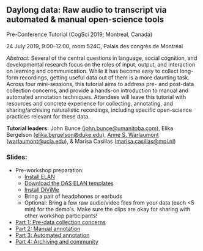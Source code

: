 ## Daylong data: Raw audio to transcript via automated & manual open-science tools

Pre-Conference Tutorial (CogSci 2019; Montreal, Canada)

24 July 2019, 9.00–12.00, room 524C, Palais des congrès de Montréal

_Abstract:_ 
Several of the central questions in language, social cognition, and developmental research focus on the roles of input, output, and interaction on learning and communication. While it has become easy to collect long-form recordings, getting useful data out of them is a more daunting task. Across four mini-sessions, this tutorial aims to address pre- and post-data collection concerns, and provide a hands-on introduction to manual and automated annotation techniques. Attendees will leave this tutorial with resources and concrete experience for collecting, annotating, and sharing/archiving naturalistic recordings, including specific open-science practices relevant for these data.

**Tutorial leaders:** John Bunce (john.bunce@umanitoba.com), Elika Bergelson (elika.bergelson@duke.edu), [Anne S. Warlaumont](https://www.annewarlaumont.org/) (warlaumont@ucla.edu), & Marisa Casillas (marisa.casillas@mpi.nl)

### Slides:
* Pre-workshop preparation:
    * [Install ELAN](https://tla.mpi.nl/tools/tla-tools/elan/download/)
    * [Download the DAS ELAN templates](https://github.com/marisacasillas/DARCLE-AnnSchDev/tree/master/ACLEW/ACLEW-basic-template)
    * [Install DiViMe](https://docs.google.com/presentation/d/1G9lRAFF0TXxyy9cLzw0EpxvBeyr6H88DXhG9Sen_B7Y/edit?usp=sharing)
    * Bring a pair of headphones or earbuds
    * Optional: Bring a few raw audio/video files from your data (each <5 min) for the demo's. Make sure the clips are okay for sharing with other workshop participants!
* [Part 1: Pre-data collection concerns](https://docs.google.com/presentation/d/13ZvPd0zBQbsxZCpvG1qjKUvDIhtL5qBDsLxPBSVeOMk/edit#slide=id.g5da590e4ea_0_34)
* [Part 2: Manual annotation](https://drive.google.com/open?id=1RODfp_X3FabtAssn_XYgQ0AaHI4PXgJopT5KWDvlHCQ)
* [Part 3: Automated annotation](https://docs.google.com/presentation/d/1TX18Rwt6ZIaeUBGbRNCDbAE-k1IQScsw5GBzViCr3Js/edit?usp=sharing)
* [Part 4: Archiving and community](https://docs.google.com/presentation/d/1etR-B1jCJKGp8Hua150bYWu_BnpV4M5BHIEGbTA8Y8s/edit?usp=sharing)
